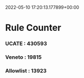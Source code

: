 2022-05-10 17:20:13.177899+00:00
# Rule Counter 
 ### UCATE : 430593

 ### Veneto : 19815

 ### Allowlist : 13923